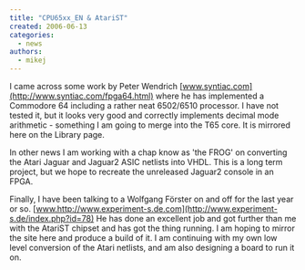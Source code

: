 ```yaml
---
title: "CPU65xx_EN & AtariST"
created: 2006-06-13
categories: 
  - news
authors: 
  - mikej
---
```


I came across some work by Peter Wendrich [www.syntiac.com](http://www.syntiac.com/fpga64.html) where he has implemented a Commodore 64 including a rather neat 6502/6510 processor. I have not tested it, but it looks very good and correctly implements decimal mode arithmetic - something I am going to merge into the T65 core. It is mirrored here on the Library page.

In other news I am working with a chap know as 'the FROG' on converting the Atari Jaguar and Jaguar2 ASIC netlists into VHDL. This is a long term project, but we hope to recreate the unreleased Jaguar2 console in an FPGA.

Finally, I have been talking to a Wolfgang Förster on and off for the last year or so. [www.http://www.experiment-s.de.com](http://www.experiment-s.de/index.php?id=78) He has done an excellent job and got further than me with the AtariST chipset and has got the thing running. I am hoping to mirror the site here and produce a build of it. I am continuing with my own low level conversion of the Atari netlists, and am also designing a board to run it on.
